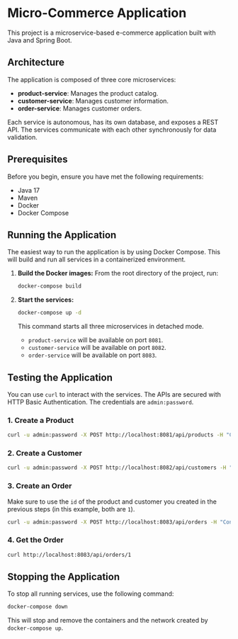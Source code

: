 # Micro-Commerce Application

This project is a microservice-based e-commerce application built with Java and Spring Boot.

## Architecture

The application is composed of three core microservices:

- **product-service**: Manages the product catalog.
- **customer-service**: Manages customer information.
- **order-service**: Manages customer orders.

Each service is autonomous, has its own database, and exposes a REST API. The services communicate with each other synchronously for data validation.

## Prerequisites

Before you begin, ensure you have met the following requirements:
- Java 17
- Maven
- Docker
- Docker Compose

## Running the Application

The easiest way to run the application is by using Docker Compose. This will build and run all services in a containerized environment.

1.  **Build the Docker images:**
    From the root directory of the project, run:
    ```bash
    docker-compose build
    ```

2.  **Start the services:**
    ```bash
    docker-compose up -d
    ```
    This command starts all three microservices in detached mode.
    - `product-service` will be available on port `8081`.
    - `customer-service` will be available on port `8082`.
    - `order-service` will be available on port `8083`.

## Testing the Application

You can use `curl` to interact with the services. The APIs are secured with HTTP Basic Authentication. The credentials are `admin:password`.

### 1. Create a Product
```bash
curl -u admin:password -X POST http://localhost:8081/api/products -H "Content-Type: application/json" -d '{"name":"Laptop","description":"A powerful laptop","price":1200.50}'
```

### 2. Create a Customer
```bash
curl -u admin:password -X POST http://localhost:8082/api/customers -H "Content-Type: application/json" -d '{"firstName":"John","lastName":"Doe","email":"john.doe@example.com"}'
```

### 3. Create an Order
Make sure to use the `id` of the product and customer you created in the previous steps (in this example, both are `1`).
```bash
curl -u admin:password -X POST http://localhost:8083/api/orders -H "Content-Type: application/json" -d '{"customerId":1,"orderDate":"2025-07-02","status":"PENDING","orderItems":[{"productId":1,"quantity":1,"price":1200.50}]}'
```

### 4. Get the Order
```bash
curl http://localhost:8083/api/orders/1
```

## Stopping the Application

To stop all running services, use the following command:
```bash
docker-compose down
```
This will stop and remove the containers and the network created by `docker-compose up`.
